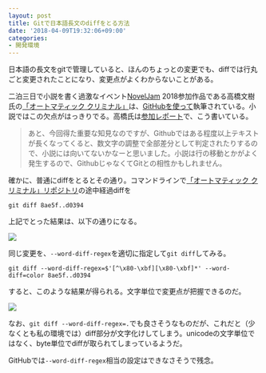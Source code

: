 ```yaml
---
layout: post
title: Gitで日本語長文のdiffをとる方法
date: '2018-04-09T19:32:06+09:00'
categories:
- 開発環境
---
```


日本語の長文をgitで管理していると、ほんのちょっとの変更でも、diffでは行丸ごと変更されたことになり、変更点がよくわからないことがある。

二泊三日で小説を書く過激なイベント[NovelJam](https://www.noveljam.org) 2018参加作品である高橋文樹氏の[「オートマティック クリミナル」](https://bccks.jp/bcck/153422/info)は、[GitHubを使って](https://github.com/fumikito/noveljam2018)執筆されている。小説ではこの欠点がはっきりでる。高橋氏は[参加レポート](https://takahashifumiki.com/literature/4445/)で、こう書いている。

> あと、今回得た重要な知見なのですが、Githubではある程度以上テキストが長くなってくると、数文字の調整で全部差分として判定されたりするので、小説には向いてないかなーと思いました。小説は行の移動とかがよく発生するので、GithubじゃなくてGitとの相性かもしれません。

確かに、普通にdiffをとるとその通り。コマンドラインで[「オートマティック クリミナル」リポジトリ](https://github.com/fumikito/noveljam2018)の途中経過diffを

```
git diff 8ae5f..d0394
```

上記でとった結果は、以下の通りになる。


![](/blog/images/normal-git-diff-japanese.png)


同じ変更を、`--word-diff-regex`を適切に指定して`git diff`してみる。

```
git diff --word-diff-regex=$'[^\x80-\xbf][\x80-\xbf]*' --word-diff=color 8ae5f..d0394
```

すると、このような結果が得られる。文字単位で変更点が把握できるのだ。

![](/blog/images/word-git-diff-japanese.png)

なお、`git diff --word-diff-regex=.`でも良さそうなものだが、これだと（少なくとも私の環境では）diff部分が文字化けしてしまう。unicodeの文字単位ではなく、byte単位でdiffが取られてしまっているようだ。

GitHubでは`--word-diff-regex`相当の設定はできなさそうで残念。
